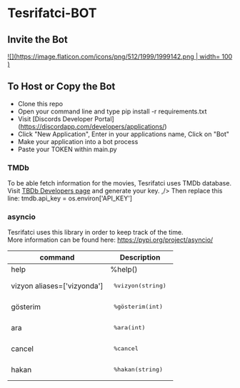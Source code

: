 # Tesrifatci-BOT

## Invite the Bot
[![](https://image.flaticon.com/icons/png/512/1999/1999142.png | width= 100 )](https://discord.com/api/oauth2/authorize?client_id=792764080648617984&permissions=8&scope=bot)

## To Host or Copy the Bot
* Clone this repo
* Open your command line and type pip install -r requirements.txt
* Visit [Discords Developer Portal] (https://discordapp.com/developers/applications/) </br>
* Click "New Application", Enter in your applications name, Click on "Bot" </br>
* Make your application into a bot process </br>
* Paste your TOKEN within main.py

###  TMDb
To be able fetch information for the movies, Tesrifatci uses TMDb database. Visit [TBDb Developers page](https://developers.themoviedb.org/3/getting-started/introduction) and generate your key. ,/> 
Then replace this line: tmdb.api_key = os.environ['API_KEY']

### asyncio
Tesrifatci uses this library in order to keep track of the time. </br>
More information can be found here: https://pypi.org/project/asyncio/

| command      | Description |
| ----------- | ----------- |
| help | %help() |
| vizyon aliases=['vizyonda'] | <pre> %vizyon(string) </code></pre> | returns movie title, relase date, overview, average vote |
| gösterim | <pre> %gösterim(int) </code></pre> | Pings everyone, stars a countdown for spesified minitues |
| ara | <pre> %ara(int) </code></pre> | Stars a count down for movie break |
| cancel | <pre> %cancel </code></pre> | Cancels the countdown |
| hakan | <pre> %hakan(string) </code></pre> | It bother our friend Hakan with random context |      

